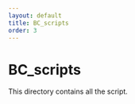 ```yaml
---
layout: default
title: BC_scripts
order: 3
---
```

# BC_scripts
This directory contains all the script.